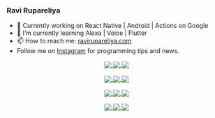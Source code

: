 ### Ravi Rupareliya

- 🔭 Currently working on React Native | Android | Actions on Google
- 🌱 I’m currently learning Alexa | Voice | Flutter
- 📫 How to reach me: [ravirupareliya.com](https://ravirupareliya.com)
- Follow me on [Instagram](https://www.instagram.com/ravi.rupareliya/) for programming tips and news.

<a href="https://www.instagram.com/ravi.rupareliya/" target="_blank">
<!-- insta-feed:START-->
<p align="center">
<img align="center" src=https://scontent-iad3-1.cdninstagram.com/v/t51.2885-15/e35/s150x150/122425343_1572645589603046_1626634953961554534_n.jpg?_nc_ht=scontent-iad3-1.cdninstagram.com&_nc_cat=102&_nc_ohc=iSmWmnRqZ3IAX__Jka1&tp=1&oh=172a816bc4725c7e3a9b5ccfc5a95d91&oe=601B02C1 />
<img align="center" src=https://scontent-iad3-1.cdninstagram.com/v/t51.2885-15/e35/s150x150/119738360_171946631175661_8308691936849414239_n.jpg?_nc_ht=scontent-iad3-1.cdninstagram.com&_nc_cat=101&_nc_ohc=h4LtUXoc8coAX-9YDX6&tp=1&oh=c07242b8bd4ecc57519c92c44ecc35d4&oe=6019FEDD />
<img align="center" src=https://scontent-iad3-1.cdninstagram.com/v/t51.2885-15/e35/s150x150/119471335_3325605627530848_5783608158621298966_n.jpg?_nc_ht=scontent-iad3-1.cdninstagram.com&_nc_cat=104&_nc_ohc=vYRjbCYUn80AX8QC2fV&tp=1&oh=07aca6ab62dfe1115d6884189dd39056&oe=601A7B81 />
</p>
<p align="center">
<img align="center" src=https://scontent-iad3-1.cdninstagram.com/v/t51.2885-15/e35/s150x150/118735524_155532192843864_2438830621806811548_n.jpg?_nc_ht=scontent-iad3-1.cdninstagram.com&_nc_cat=100&_nc_ohc=Q4bWABui9eoAX9a-eLn&tp=1&oh=0199245f29687cae9e95bab31830b654&oe=601C3C6E />
<img align="center" src=https://scontent-iad3-1.cdninstagram.com/v/t51.2885-15/e35/s150x150/118358282_793232521422249_4194198869826492121_n.jpg?_nc_ht=scontent-iad3-1.cdninstagram.com&_nc_cat=109&_nc_ohc=Ecx59m9exRIAX_0jbf1&tp=1&oh=af93e7ebe7e5f2b402929c0eca6889c5&oe=601B0D3C />
<img align="center" src=https://scontent-iad3-1.cdninstagram.com/v/t51.2885-15/e35/s150x150/118083536_653646245259286_4437462516989252087_n.jpg?_nc_ht=scontent-iad3-1.cdninstagram.com&_nc_cat=110&_nc_ohc=umh8Za8TivgAX9XfLe0&tp=1&oh=2012e5882dd73266d81142646510ca98&oe=601B7CDC />
</p>
<p align="center">
<img align="center" src=https://scontent-iad3-1.cdninstagram.com/v/t51.2885-15/e35/s150x150/118175330_604822603490734_6882222491011634628_n.jpg?_nc_ht=scontent-iad3-1.cdninstagram.com&_nc_cat=110&_nc_ohc=Q27TmRHRCHUAX-GcYfd&tp=1&oh=aea7479258eec3da0949b96f3271ffe1&oe=6019B1F7 />
<img align="center" src=https://scontent-iad3-1.cdninstagram.com/v/t51.2885-15/e35/s150x150/117801930_118850686597100_8281062695853943386_n.jpg?_nc_ht=scontent-iad3-1.cdninstagram.com&_nc_cat=108&_nc_ohc=cquRFBSi0GMAX8pMucP&tp=1&oh=e3c54f00c23bcc98fd2642b39a3c8bed&oe=601A23C0 />
<img align="center" src=https://scontent-iad3-1.cdninstagram.com/v/t51.2885-15/e35/s150x150/117867292_2771207523148452_3241414180657952736_n.jpg?_nc_ht=scontent-iad3-1.cdninstagram.com&_nc_cat=100&_nc_ohc=cHirAiK2-t4AX9Xk-o6&tp=1&oh=8f6ba62bf614f3397bfd1ff81cd8f5a3&oe=6019BC21 />
</p>
<p align="center">
<img align="center" src=https://scontent-iad3-1.cdninstagram.com/v/t51.2885-15/e35/s150x150/117931678_793632161399712_7562658963115355616_n.jpg?_nc_ht=scontent-iad3-1.cdninstagram.com&_nc_cat=100&_nc_ohc=UATPbZvdkSQAX9Q_QFb&tp=1&oh=808898d1546b2beb8962d31c05003923&oe=601BBBB7 />
<img align="center" src=https://scontent-iad3-1.cdninstagram.com/v/t51.2885-15/e35/s150x150/117747115_220949032661980_1081920512424702093_n.jpg?_nc_ht=scontent-iad3-1.cdninstagram.com&_nc_cat=104&_nc_ohc=GxOJk4VX4SoAX-qeacx&tp=1&oh=e340f821cceb059016cc76e5dd5179de&oe=601D2816 />
<img align="center" src=https://scontent-iad3-1.cdninstagram.com/v/t51.2885-15/e35/s150x150/117564950_167171931547080_7523565149947571776_n.jpg?_nc_ht=scontent-iad3-1.cdninstagram.com&_nc_cat=100&_nc_ohc=KfkYSPxVeT8AX9D0R9D&tp=1&oh=45fcdb7e8d6d3c22cfb163add9d08205&oe=601C585D />
</p>

<!-- insta-feed:END-->
</a>
